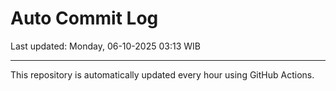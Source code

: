 # Auto Commit Log

Last updated: Monday, 06-10-2025 03:13 WIB

---

This repository is automatically updated every hour using GitHub Actions.
